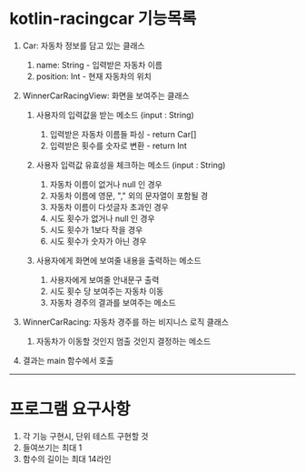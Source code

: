 # kotlin-racingcar 기능목록

1. Car: 자동차 정보를 담고 있는 클래스
    1. name: String - 입력받은 자동차 이름
    2. position: Int - 현재 자동차의 위치

2. WinnerCarRacingView: 화면을 보여주는 클래스

    1. 사용자의 입력값을 받는 메소드 (input : String)
        1. 입력받은 자동차 이름들 파싱 - return Car[]
        2. 입력받은 횟수를 숫자로 변환 - return Int
    
    2. 사용자 입력값 유효성을 체크하는 메소드 (input : String)
        1. 자동차 이름이 없거나 null 인 경우
        2. 자동차 이름에 영문, "," 외의 문자열이 포함될 경
        3. 자동차 이름이 다섯글자 초과인 경우
        4. 시도 횟수가 없거나 null 인 경우
        5. 시도 횟수가 1보다 작을 경우
        6. 시도 횟수가 숫자가 아닌 경우
                
    3. 사용자에게 화면에 보여줄 내용을 출력하는 메소드
        1. 사용자에게 보여줄 안내문구 출력 
        2. 시도 횟수 당 보여주는 자동차 이동
        3. 자동차 경주의 결과를 보여주는 메소드 
         
          
3.  WinnerCarRacing: 자동차 경주를 하는 비지니스 로직 클래스
    1. 자동차가 이동할 것인지 멈출 것인지 결정하는 메소드

4. 결과는 main 함수에서 호출

---
# 프로그램 요구사항
1. 각 기능 구현시, 단위 테스트 구현할 것
2. 들여쓰기는 최대 1
3. 함수의 길이는 최대 14라인




    